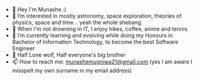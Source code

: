 - 👋 Hey I'm Munashe :)
- 👀 I’m interested in mostly astronomy, space exploration, theories of physics, space and time... yeah the whole shebang.
- 💞️ When I'm not drowning in IT, I enjoy hikes, coffee, anime and tennis.
- 🌱 I’m currently learning and evolving while doing my Honours in Bachelor of Information Technology, to become the best Software Engineer
- 🌂 Half Lone wolf, Half everyone's big brother
- 📫 How to reach me: munashemugniwa21@gmail.com (yes I am aware I misspelt my own surname in my email address)
